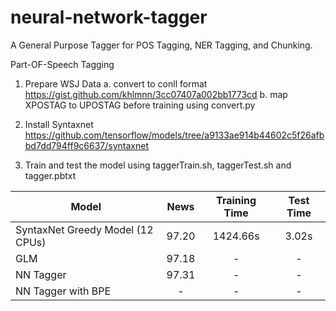  # neural-network-tagger
A General Purpose Tagger for POS Tagging, NER Tagging, and Chunking.

Part-OF-Speech Tagging

1. Prepare WSJ Data
a. convert to conll format 
https://gist.github.com/khlmnn/3cc07407a002bb1773cd
b. map XPOSTAG to UPOSTAG before training using convert.py

2. Install Syntaxnet 
https://github.com/tensorflow/models/tree/a9133ae914b44602c5f26afbbd7dd794ff9c6637/syntaxnet
3. Train and test the model using taggerTrain.sh, taggerTest.sh and tagger.pbtxt

Model                                                                                                           | News  | Training Time | Test Time
--------------------------------------------------------------------------------------------------------------- | :---: | :---: | :-------:
SyntaxNet Greedy Model (12 CPUs)                                              | 97.20 |  1424.66s | 3.02s
GLM | 97.18 | - | -
NN Tagger | 97.31 | - | -
NN Tagger with BPE | - | - | -
 
